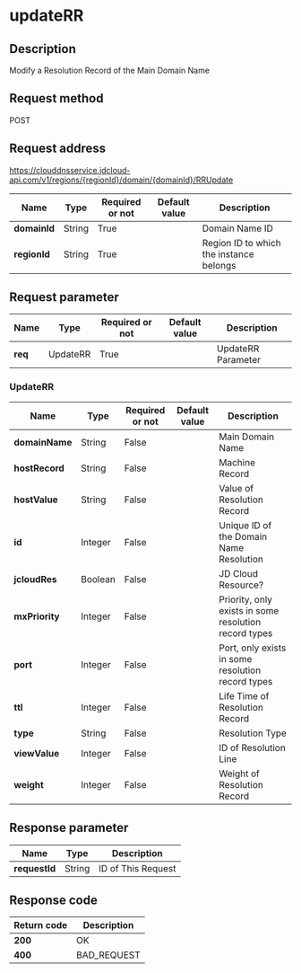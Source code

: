 # updateRR


## Description
Modify a Resolution Record of the Main Domain Name

## Request method
POST

## Request address
https://clouddnsservice.jdcloud-api.com/v1/regions/{regionId}/domain/{domainId}/RRUpdate

|Name|Type|Required or not|Default value|Description|
|---|---|---|---|---|
|**domainId**|String|True| |Domain Name ID|
|**regionId**|String|True| |Region ID to which the instance belongs|

## Request parameter
|Name|Type|Required or not|Default value|Description|
|---|---|---|---|---|
|**req**|UpdateRR|True| |UpdateRR Parameter|

### UpdateRR
|Name|Type|Required or not|Default value|Description|
|---|---|---|---|---|
|**domainName**|String|False| |Main Domain Name|
|**hostRecord**|String|False| |Machine Record|
|**hostValue**|String|False| |Value of Resolution Record|
|**id**|Integer|False| |Unique ID of the Domain Name Resolution|
|**jcloudRes**|Boolean|False| |JD Cloud Resource?|
|**mxPriority**|Integer|False| |Priority, only exists in some resolution record types|
|**port**|Integer|False| |Port, only exists in some resolution record types|
|**ttl**|Integer|False| |Life Time of Resolution Record|
|**type**|String|False| |Resolution Type|
|**viewValue**|Integer|False| |ID of Resolution Line|
|**weight**|Integer|False| |Weight of Resolution Record|

## Response parameter
|Name|Type|Description|
|---|---|---|
|**requestId**|String|ID of This Request|



## Response code
|Return code|Description|
|---|---|
|**200**|OK|
|**400**|BAD_REQUEST|
